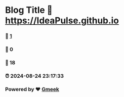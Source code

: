 # Blog Title :link: https://IdeaPulse.github.io 
### :page_facing_up: [1](https://IdeaPulse.github.io/tag.html) 
### :speech_balloon: 0 
### :hibiscus: 18 
### :alarm_clock: 2024-08-24 23:17:33 
### Powered by :heart: [Gmeek](https://github.com/Meekdai/Gmeek)
